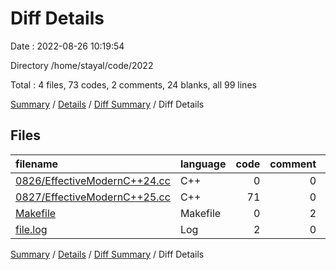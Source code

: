 # Diff Details

Date : 2022-08-26 10:19:54

Directory /home/stayal/code/2022

Total : 4 files,  73 codes, 2 comments, 24 blanks, all 99 lines

[Summary](results.md) / [Details](details.md) / [Diff Summary](diff.md) / Diff Details

## Files
| filename | language | code | comment | blank | total |
| :--- | :--- | ---: | ---: | ---: | ---: |
| [0826/EffectiveModernC++24.cc](/0826/EffectiveModernC++24.cc) | C++ | 0 | 0 | 1 | 1 |
| [0827/EffectiveModernC++25.cc](/0827/EffectiveModernC++25.cc) | C++ | 71 | 0 | 21 | 92 |
| [Makefile](/Makefile) | Makefile | 0 | 2 | 2 | 4 |
| [file.log](/file.log) | Log | 2 | 0 | 0 | 2 |

[Summary](results.md) / [Details](details.md) / [Diff Summary](diff.md) / Diff Details